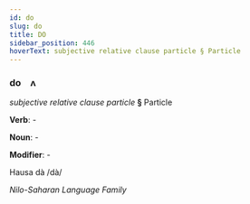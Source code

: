 ```yaml
---
id: do
slug: do
title: DO
sidebar_position: 446
hoverText: subjective relative clause particle § Particle
---
```


### do&emsp;<span kind="abugida">ʌ</span>

*subjective relative clause particle* **§** Particle

**Verb**: -

**Noun**: -

**Modifier**: -

Hausa dà /dà/

*Nilo-Saharan Language Family*